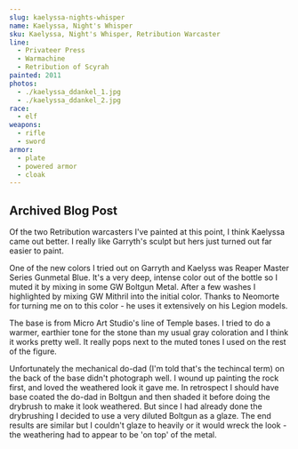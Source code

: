 ```yaml
---
slug: kaelyssa-nights-whisper
name: Kaelyssa, Night's Whisper
sku: Kaelyssa, Night's Whisper, Retribution Warcaster
line:
  - Privateer Press
  - Warmachine
  - Retribution of Scyrah
painted: 2011
photos:
  - ./kaelyssa_ddankel_1.jpg
  - ./kaelyssa_ddankel_2.jpg
race:
  - elf
weapons:
  - rifle
  - sword
armor:
  - plate
  - powered armor
  - cloak
---
```


## Archived Blog Post

Of the two Retribution warcasters I've painted at this point, I think Kaelyssa came out better. I really like Garryth's sculpt but hers just turned out far easier to paint.

One of the new colors I tried out on Garryth and Kaelyss was Reaper Master Series Gunmetal Blue. It's a very deep, intense color out of the bottle so I muted it by mixing in some GW Boltgun Metal. After a few washes I highlighted by mixing GW Mithril into the initial color. Thanks to Neomorte for turning me on to this color - he uses it extensively on his Legion models.

The base is from Micro Art Studio's line of Temple bases. I tried to do a warmer, earthier tone for the stone than my usual gray coloration and I think it works pretty well. It really pops next to the muted tones I used on the rest of the figure.

Unfortunately the mechanical do-dad (I'm told that's the techincal term) on the back of the base didn't photograph well. I wound up painting the rock first, and loved the weathered look it gave me. In retrospect I should have base coated the do-dad in Boltgun and then shaded it before doing the drybrush to make it look weathered. But since I had already done the drybrushing I decided to use a very diluted Boltgun as a glaze. The end results are similar but I couldn't glaze to heavily or it would wreck the look - the weathering had to appear to be 'on top' of the metal.
